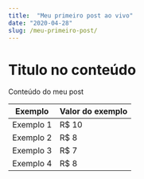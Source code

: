 ```yaml
---
title:  "Meu primeiro post ao vivo"
date: "2020-04-28"
slug: /meu-primeiro-post/
---
```


# Titulo no conteúdo

Conteúdo do meu post

Exemplo   | Valor do exemplo
--------- | ------
Exemplo 1 | R$ 10
Exemplo 2 | R$ 8
Exemplo 3 | R$ 7
Exemplo 4 | R$ 8